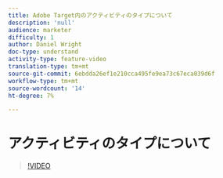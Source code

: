 ```yaml
---
title: Adobe Target内のアクティビティのタイプについて
description: 'null'
audience: marketer
difficulty: 1
author: Daniel Wright
doc-type: understand
activity-type: feature-video
translation-type: tm+mt
source-git-commit: 6ebdda26ef1e210cca495fe9ea73c67eca039d6f
workflow-type: tm+mt
source-wordcount: '14'
ht-degree: 7%

---
```



# アクティビティのタイプについて

>[!VIDEO](https://video.tv.adobe.com/v/17386/?quality=12)